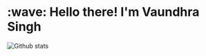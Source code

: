 <h1 align="left" id="vasundhrasingh25">:wave: Hello there! I'm Vaundhra Singh</h1>

<!--
**vasundhrasingh25/vasundhrasingh25** is a ✨ _special_ ✨ repository because its `README.md` (this file) appears on your GitHub profile.

Here are some ideas to get you started:


- 🔭 I’m currently working on ...
- 🌱 I’m currently learning ...
- 👯 I’m looking to collaborate on ...
- 🤔 I’m looking for help with ...
- 💬 Ask me about ...
- 📫 How to reach me: ...
- 😄 Pronouns: ...
- ⚡ Fun fact: ...
- -->

![Github stats](https://github-readme-stats.vercel.app/api@vasundhrasingh25)
